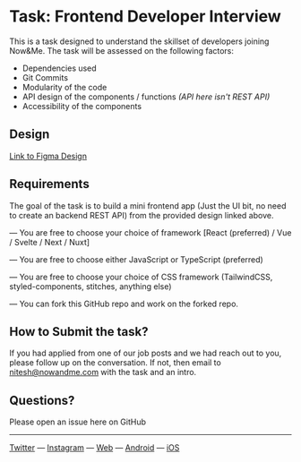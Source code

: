 # Task: Frontend Developer Interview

This is a task designed to understand the skillset of developers joining Now&Me.
The task will be assessed on the following factors:

- Dependencies used
- Git Commits
- Modularity of the code
- API design of the components / functions _(API here isn't REST API)_
- Accessibility of the components

## Design

[Link to Figma Design](https://www.figma.com/file/S4bZXDniOieMhyGIpTnVu5/Frontend-Developer%3A-Now%26Me)

## Requirements

The goal of the task is to build a mini frontend app (Just the UI bit, no need to create an backend REST API) from the provided design linked above.

— You are free to choose your choice of framework [React (preferred) / Vue / Svelte / Next / Nuxt]

— You are free to choose either JavaScript or TypeScript (preferred)

— You are free to choose your choice of CSS framework (TailwindCSS, styled-components, stitches, anything else)

— You can fork this GitHub repo and work on the forked repo.

## How to Submit the task?

If you had applied from one of our job posts and we had reach out to you, please follow up on the conversation.
If not, then email to [nitesh@nowandme.com](mailto:nitesh@nowandme.com) with the task and an intro.

## Questions?

Please open an issue here on GitHub

---

[Twitter](https://twitter.com/nowandme) — [Instagram](https://instagram.com/nowandme) — [Web](https://nowandme.com/explore) — [Android](https://play.google.com/store/apps/details?id=com.nowandme.app) — [iOS](https://apps.apple.com/in/app/now-me-mental-health-community/id1587888702)
